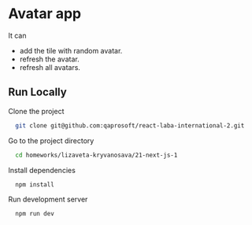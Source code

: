 # Avatar app

It can

- add the tile with random avatar.
- refresh the avatar.
- refresh all avatars.

## Run Locally

Clone the project

```bash
  git clone git@github.com:qaprosoft/react-laba-international-2.git
```

Go to the project directory

```bash
  cd homeworks/lizaveta-kryvanosava/21-next-js-1
```

Install dependencies

```bash
  npm install
```

Run development server

```bash
  npm run dev
```
